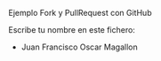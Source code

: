 Ejemplo Fork y PullRequest con GitHub

Escribe tu nombre en este fichero:

- Juan Francisco
Oscar Magallon

